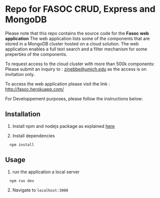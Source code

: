
# Repo for FASOC CRUD, Express and MongoDB

Please note that this repo contains the source code for the **Fasoc web application**
The web application lists some of the components that are stored in a MongoDB cluster hosted on a cloud solution. 
The web application enables a full text search and a filter mechanism for some preperties of the components.

To request access to the cloud cluster with more than 500k components:
Please submit an inquiry to : zinebbe@umich.edu as the access is on invitation only.

To access the web application please visit the link :
http://fasoc.herokuapp.com/


For Developpement purposes, please follow the instructions below:

## Installation

1. Install npm and nodejs package as explained [here](https://nodejs.org/en/)

2. Install dependencies
```
  npm install 
```

## Usage 

1. run the application a local server
```
  npm run dev 
```

2. Navigate to `localhost:3000`



